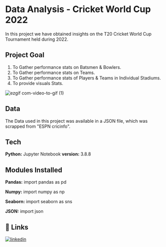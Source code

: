 
# Data Analysis - Cricket World Cup 2022 

In this project we have obtained insights on the T20 Cricket World Cup Tournament held during 2022.

## Project Goal

1) To Gather performance stats on Batsmen & Bowlers.
2) To Gather performance stats on Teams.
3) To Gather performance stats of Players & Teams in Individual Stadiums.
4) To provide visuals Stats.

![ezgif com-video-to-gif (1)](https://user-images.githubusercontent.com/79357446/229840500-b7285ebd-7f8b-4bd1-b6d2-0d06fd538315.gif)


## Data


The Data used in this project was available in a JSON file, which was scrapped from "ESPN cricinfo".
## Tech 

**Python:** Jupyter Notebook
**version:** 3.8.8


## Modules Installed
**Pandas:** import pandas as pd

**Numpy:** import numpy as np

**Seaborn:** import seaborn as sns

**JSON:** import json


 


## 🔗 Links

[![linkedin](https://img.shields.io/badge/linkedin-0A66C2?style=for-the-badge&logo=linkedin&logoColor=white)](https://www.linkedin.com/in/abishua-paul-sam-38480a161/)
